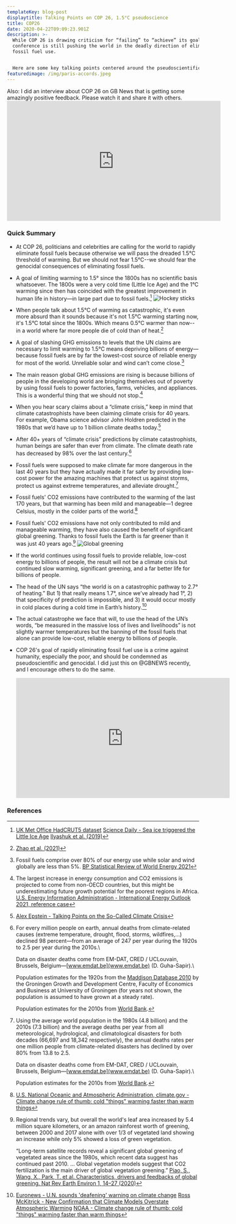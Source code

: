 ```yaml
---
templateKey: blog-post
displaytitle: Talking Points on COP 26, 1.5°C pseudoscience
title: COP26
date: 2020-04-22T09:09:23.901Z
description: >-
  While COP 26 is drawing criticism for “failing” to “achieve” its goals, this
  conference is still pushing the world in the deadly direction of eliminating
  fossil fuel use.


  Here are some key talking points centered around the pseudoscientific 1.5°C threshold of warming that is used to justify so much destruction.
featuredimage: /img/paris-accords.jpeg
---
```

Also: I did an interview about COP 26 on GB News that is getting some amazingly positive feedback. Please watch it and share it with others.
    <iframe width="560" height="315" src="https://www.youtube.com/embed/9dIUYY_Dq4E" title="YouTube video player" frameborder="0" allow="accelerometer; autoplay; clipboard-write; encrypted-media; gyroscope; picture-in-picture" allowfullscreen></iframe>

### Quick Summary

- At COP 26, politicians and celebrities are calling for the world to rapidly eliminate fossil fuels because otherwise we will pass the dreaded 1.5°C threshold of warming.
But we should not fear 1.5°C--we should fear the genocidal consequences of eliminating fossil fuels.

- A goal of limiting warming to 1.5° since the 1800s has no scientific basis whatsoever. The 1800s were a very cold time (Little Ice Age) and the 1°C warming since then has coincided with the greatest improvement in human life in history—in large part due to fossil fuels.[^1]
  ![Hockey sticks](/img/hydrocarbons-and-human-flourishing-hockey-sticks.png)

- When people talk about 1.5°C of warming as catastrophic, it's even more absurd than it sounds because it's not 1.5°C warming starting now, it's 1.5°C total since the 1800s. Which means 0.5°C warmer than now--in a world where far more people die of cold than of heat.[^2]

- A goal of slashing GHG emissions to levels that the UN claims are necessary to limit warming to 1.5°C means depriving billions of energy—because fossil fuels are by far the lowest-cost source of reliable energy for most of the world. Unreliable solar and wind can’t come close.[^3]

- The main reason global GHG emissions are rising is because billions of people in the developing world are bringing themselves out of poverty by using fossil fuels to power factories, farms, vehicles, and appliances. This is a wonderful thing that we should not stop.[^4]

- When you hear scary claims about a “climate crisis,” keep in mind that climate catastrophists have been claiming climate crisis for 40 years. For example, Obama science advisor John Holdren predicted in the 1980s that we’d have up to 1 billion climate deaths today.[^5]

- After 40+ years of “climate crisis” predictions by climate catastrophists, human beings are safer than ever from climate. The climate death rate has decreased by 98% over the last century.[^6]

- Fossil fuels were supposed to make climate far more dangerous in the last 40 years but they have actually made it far safer by providing low-cost power for the amazing machines that protect us against storms, protect us against extreme temperatures, and alleviate drought.[^7]

- Fossil fuels' CO2 emissions have contributed to the warming of the last 170 years, but that warming has been mild and manageable—1 degree Celsius, mostly in the colder parts of the world.[^8]

- Fossil fuels' CO2 emissions have not only contributed to mild and manageable warming, they have also caused the benefit of significant global greening. Thanks to fossil fuels the Earth is far greener than it was just 40 years ago.[^9]
  ![Global greening](/img/change_in_leaf_area.jpg)

- If the world continues using fossil fuels to provide reliable, low-cost energy to billions of people, the result will not be a climate crisis but continued slow warming, significant greening, and a far better life for billions of people.

- The head of the UN says “the world is on a catastrophic pathway to 2.7° of heating.” But 1) that really means 1.7°, since we’ve already had 1°, 2) that specificity of prediction is impossible, and 3) it would occur mostly in cold places during a cold time in Earth’s history.[^10]

- The actual catastrophe we face that will, to use the head of the UN’s words, “be measured in the massive loss of lives and livelihoods” is not slightly warmer temperatures but the banning of the fossil fuels that alone can provide low-cost, reliable energy to billions of people.

- COP 26's goal of rapidly eliminating fossil fuel use is a crime against humanity, especially the poor, and should be condemned as pseudoscientific and genocidal. I did just this on @GBNEWS recently, and I encourage others to do the same.
    <iframe width="560" height="315" src="https://www.youtube.com/embed/9dIUYY_Dq4E" title="YouTube video player" frameborder="0" allow="accelerometer; autoplay; clipboard-write; encrypted-media; gyroscope; picture-in-picture" allowfullscreen></iframe>

### References

[^1]:
    [UK Met Office HadCRUT5 dataset](https://www.metoffice.gov.uk/hadobs/hadcrut5/)
    [Science Daily - Sea ice triggered the Little Ice Age](https://www.sciencedaily.com/releases/2020/09/200917105354.htm)
    [Ilyashuk et al. (2019)](https://doi.org/10.1007/s00382-018-4555-y)

[^2]: [Zhao et al. (2021)](https://doi.org/10.1016/S2542-5196(21)00081-4)

[^3]:
    Fossil fuels comprise over 80% of our energy use while solar and wind globally are less than 5%.
    [BP Statistical Review of World Energy 2021](<>)

[^4]:
    The largest increase in energy consumption and CO2 emissions is projected to come from non-OECD countries, but this might be underestimating future growth potential for the poorest regions in Africa.
    [U.S. Energy Information Administration - International Energy Outlook 2021, reference case](https://www.eia.gov/outlooks/aeo/data/browser/#/?id=10-IEO2021&region=0-0&cases=Reference&start=2010&end=2050&f=A&linechart=~~~~~~~~~~~~~~~~~~~~Reference-d210719.11-10-IEO2021~Reference-d210719.25-10-IEO2021&map=&ctype=linechart&sourcekey=0)

[^5]: [Alex Epstein - Talking Points on the So-Called Climate Crisis](https://energytalkingpoints.com/climate-crisis/)

[^6]:
    For every million people on earth, annual deaths from climate-related causes (extreme temperature, drought, flood, storms, wildfires,…) declined 98 percent—from an average of 247 per year during the 1920s to 2.5 per year during the 2010s.\

    Data on disaster deaths come from EM-DAT, CRED / UCLouvain, Brussels, Belgium—[www.emdat.be](www.emdat.be) (D. Guha-Sapir).\

    Population estimates for the 1920s from the [Maddison Database 2010](https://www.rug.nl/ggdc/historicaldevelopment/maddison/releases/maddison-database-2010) by the Groningen Growth and Development Centre, Faculty of Economics and Business at University of Groningen (for years not shown, the population is assumed to have grown at a steady rate).

    Population estimates for the 2010s from [World Bank](https://data.worldbank.org/indicator/SP.POP.TOTL).

[^7]:
    Using the average world population in the 1980s (4.8 billion) and the 2010s (7.3 billion) and the average deaths per year from all meteorological, hydrological, and climatological disasters for both decades (66,697 and 18,342 respectively), the annual deaths rates per one million people from climate-related disasters has declined by over 80% from 13.8 to 2.5.

    Data on disaster deaths come from EM-DAT, CRED / UCLouvain, Brussels, Belgium—[www.emdat.be](www.emdat.be) (D. Guha-Sapir).\

    Population estimates for the 2010s from [World Bank](https://data.worldbank.org/indicator/SP.POP.TOTL).

[^8]: [U.S. National Oceanic and Atmospheric Administration, climate.gov - Climate change rule of thumb: cold "things" warming faster than warm things](https://www.climate.gov/news-features/blogs/beyond-data/climate-change-rule-thumb-cold-things-warming-faster-warm-things)

[^9]:
    Regional trends vary, but overall the world's leaf area increased by 5.4 million square kilometers, or an amazon rainforest worth of greening, between 2000 and 2017 alone with over 1/3 of vegetated land showing an increase while only 5% showed a loss of green vegetation.

    “Long-term satellite records reveal a significant global greening of vegetated areas since the 1980s, which recent data suggest has continued past 2010.
    …
    Global vegetation models suggest that CO2 fertilization is the main driver of global vegetation greening.” 
    [Piao, S., Wang, X., Park, T. et al. Characteristics, drivers and feedbacks of global greening. Nat Rev Earth Environ 1, 14–27 (2020)](https://doi.org/10.1038/s43017-019-0001-x)

[^10]:
    [Euronews - U.N. sounds 'deafening' warning on climate change](https://www.euronews.com/2021/08/09/us-climate-change-ipcc-report)
    [Ross McKitrick - New Confirmation that Climate Models Overstate Atmospheric Warming](https://judithcurry.com/2021/08/17/new-confirmation-that-climate-models-overstate-atmospheric-warming-2/)
    [NOAA - Climate change rule of thumb: cold "things" warming faster than warm things](https://www.climate.gov/news-features/blogs/beyond-data/climate-change-rule-thumb-cold-things-warming-faster-warm-things)